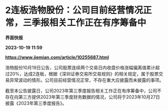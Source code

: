 # 2连板浩物股份：公司目前经营情况正常，三季报相关工作正在有序筹备中
**界面快报**

**2023-10-19 11:59**

**https://www.jiemian.com/article/10255687.html**

浩物股份10月19日公告，公司股票连续两个交易日内收盘价格涨幅偏离值累计超过20%，达成2连板，根据《深圳证券交易所交易规则》的相关规定，属于股票交易异常波动的情形。公司目前经营情况正常，不存在重大应披露而未披露的事项。

截至本公告披露日，公司2023年第三季度报告相关工作正在有序筹备中，公司不存在向第三方提供2023年第三季度财务数据的情况，公司将于2023年10月27日披露《2023年第三季度报告》。